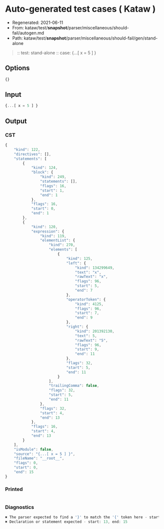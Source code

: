 # Auto-generated test cases ( Kataw )
- Regenerated: 2021-06-11
- From: kataw/test/__snapshot__/parser/miscellaneous/should-fail/autogen.md
- Path: kataw/test/__snapshot__/parser/miscellaneous/should-fail/gen/stand-alone
> :: test: stand-alone
> :: case: {...[ x = 5 ] }
## Options

`````js
{}
`````
## Input

`````js
{...[ x = 5 ] }
`````
## Output

### CST

```javascript
{
    "kind": 122,
    "directives": [],
    "statements": [
        {
            "kind": 124,
            "block": {
                "kind": 249,
                "statements": [],
                "flags": 16,
                "start": 1,
                "end": 1
            },
            "flags": 16,
            "start": 0,
            "end": 1
        },
        {
            "kind": 120,
            "expression": {
                "kind": 119,
                "elementList": {
                    "kind": 270,
                    "elements": [
                        {
                            "kind": 125,
                            "left": {
                                "kind": 134299649,
                                "text": "x",
                                "rawText": "x",
                                "flags": 96,
                                "start": 5,
                                "end": 7
                            },
                            "operatorToken": {
                                "kind": 4125,
                                "flags": 96,
                                "start": 7,
                                "end": 9
                            },
                            "right": {
                                "kind": 201392130,
                                "text": 5,
                                "rawText": "5",
                                "flags": 96,
                                "start": 9,
                                "end": 11
                            },
                            "flags": 32,
                            "start": 5,
                            "end": 11
                        }
                    ],
                    "trailingComma": false,
                    "flags": 32,
                    "start": 5,
                    "end": 11
                },
                "flags": 32,
                "start": 4,
                "end": 13
            },
            "flags": 16,
            "start": 4,
            "end": 13
        }
    ],
    "isModule": false,
    "source": "{...[ x = 5 ] }",
    "fileName": "__root__",
    "flags": 0,
    "start": 0,
    "end": 15
}
```

### Printed

```javascript

```

### Diagnostics

```javascript
✖ The parser expected to find a '}' to match the '{' token here - start: 1, end: 4
✖ Declaration or statement expected - start: 13, end: 15

```

